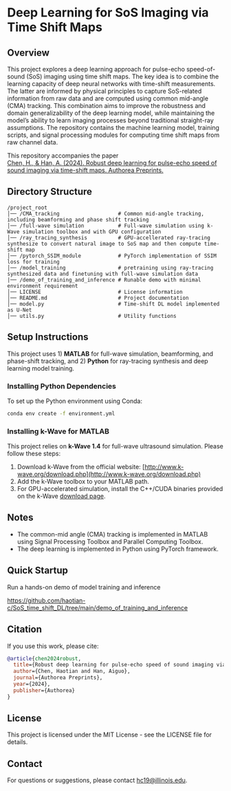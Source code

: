 # Deep Learning for SoS Imaging via Time Shift Maps


## Overview
This project explores a deep learning approach for pulse-echo speed-of-sound (SoS) imaging using time shift maps. The key idea is to combine the learning capacity of deep neural networks with time-shift measurements. The latter are informed by physical principles to capture SoS-related information from raw data and are computed using common mid-angle (CMA) tracking. This combination aims to improve the robustness and domain generalizability of the deep learning model, while maintaining the model’s ability to learn imaging processes beyond traditional straight-ray assumptions. The repository contains the machine learning model, training scripts, and signal processing modules for computing time shift maps from raw channel data.


This repository accompanies the paper  
[Chen, H., & Han, A. (2024). Robust deep learning for pulse-echo speed of sound imaging via time-shift maps. Authorea Preprints.](https://www.techrxiv.org/doi/full/10.36227/techrxiv.171709863.32880935)

## Directory Structure
```
/project_root
│── /CMA_tracking                   # Common mid-angle tracking, including beamforming and phase shift tracking
│── /full-wave simulation           # Full-wave simulation using k-Wave simulation toolbox and with GPU configuration
│── /ray_tracing_synthesis          # GPU-accellerated ray-tracing synthesize to convert natural image to SoS map and then compute time-shift map
│── /pytorch_SSIM_module            # PyTorch implementation of SSIM loss for training
│── /model_training                 # pretraining using ray-tracing synthesized data and finetuning with full-wave simulation data
|── /demo_of_training_and_inference # Runable demo with minimal environment requirement
│── LICENSE                         # License information
│── README.md                       # Project documentation
│── model.py                        # Time-shift DL model implemented as U-Net
│── utils.py                        # Utility functions
```

## Setup Instructions
This project uses 1) **MATLAB** for full-wave simulation, beamforming, and phase-shift tracking, and 2) **Python** for ray-tracing synthesis and deep learning model training.

### Installing Python Dependencies
To set up the Python environment using Conda:
```bash
conda env create -f environment.yml
```


### Installing k-Wave for MATLAB
This project relies on **k-Wave 1.4** for full-wave ultrasound simulation. Please follow these steps:

1. Download k-Wave from the official website: [http://www.k-wave.org/download.php](http://www.k-wave.org/download.php)
2. Add the k-Wave toolbox to your MATLAB path.
3. For GPU-accelerated simulation, install the C++/CUDA binaries provided on the k-Wave [download page](http://www.k-wave.org/download.php).


## Notes
- The common-mid angle (CMA) tracking is implemented in MATLAB using Signal Processing Toolbox and Parallel Computing Toolbox.
- The deep learning is implemented in Python using PyTorch framework.

## Quick Startup
Run a hands-on demo of model training and inference

https://github.com/haotian-c/SoS_time_shift_DL/tree/main/demo_of_training_and_inference


## Citation

If you use this work, please cite:

```bibtex
@article{chen2024robust,
  title={Robust deep learning for pulse-echo speed of sound imaging via time-shift maps},
  author={Chen, Haotian and Han, Aiguo},
  journal={Authorea Preprints},
  year={2024},
  publisher={Authorea}
}
```


## License
This project is licensed under the MIT License - see the LICENSE file for details.

## Contact
For questions or suggestions, please contact hc19@illinois.edu.
